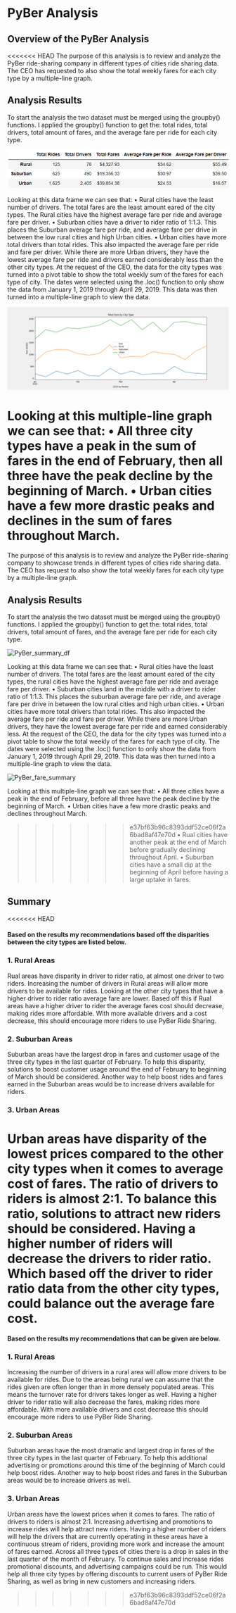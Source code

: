# PyBer Analysis

## Overview of the PyBer Analysis
<<<<<<< HEAD
The purpose of this analysis is to review and analyze the PyBer ride-sharing company in different types of cities ride sharing data. The CEO has requested to also show the total weekly fares for each city type by a multiple-line graph.

## Analysis Results
 To start the analysis the two dataset must be merged using the groupby() functions. I applied the groupby() function to get the: total rides, total drivers, total amount of fares, and the average fare per ride for each city type. 

![](Analysis/PyBer_summary_df.png)

Looking at this data frame we can see that:
•	Rural cities have the least number of drivers. The total fares are the least amount eared of the city types. The Rural cities have the highest average fare per ride and average fare per driver.
•	Suburban cities have a driver to rider ratio of 1:1.3. This places the Suburban average fare per ride, and average fare per drive in between the low rural cities and high Urban cities.
•	Urban cities have more total drivers than total rides. This also impacted the average fare per ride and fare per driver. While there are more Urban drivers, they have the lowest average fare per ride and drivers earned considerably less than the other city types.
At the request of the CEO, the data for the city types was turned into a pivot table to show the total weekly sum of the fares for each type of city. The dates were selected using the .loc() function to only show the data from January 1, 2019 through April 29, 2019. This data was then turned into a multiple-line graph to view the data.

![](Analysis/PyBer_fare_summary.png)

Looking at this multiple-line graph we can see that:
•	All three city types have a peak in the sum of fares in the end of February, then all three have the peak decline by the beginning of March.
•	Urban cities have a few more drastic peaks and declines in the sum of fares throughout March.
=======
The purpose of this analysis is to review and analyze the PyBer ride-sharing company to showcase trends in different types of cities ride sharing data. The CEO has request to also show the total weekly fares for each city type by a multiple-line graph.

## Analysis Results
 To start the analysis the two dataset must be merged using the groupby() functions. I applied the groupby() function to get the: total rides, total drivers, total amount of fares, and the average fare per ride for each city type. 
 
 ![PyBer_summary_df](https://user-images.githubusercontent.com/103263248/173640529-e04b66e3-9562-4ef9-a111-0d8be02eb904.png)
 
Looking at this data frame we can see that:
•	Rural cities have the least number of drivers. The total fares are the least amount eared of the city types, the rural cities have the highest average fare per ride and average fare per driver.
•	Suburban cities land in the middle with a driver to rider ratio of 1:1.3. This places the suburban average fare per ride, and average fare per drive in between the low rural cities and high urban cities.
•	Urban cities have more total drivers than total rides. This also impacted the average fare per ride and fare per driver. While there are more Urban drivers, they have the lowest average fare per ride and earned considerably less.
At the request of the CEO, the data for the city types was turned into a pivot table to show the total weekly of the fares for each type of city. The dates were selected using the .loc() function to only show the data from January 1, 2019 through April 29, 2019. This data was then turned into a multiple-line graph to view the data.

![PyBer_fare_summary](https://user-images.githubusercontent.com/103263248/173640562-df182d7b-50c7-4dcc-bb72-86b1a17129bd.png)

Looking at this multiple-line graph we can see that:
•	All three cities have a peak in the end of February, before all three have the peak decline by the beginning of March.
•	Urban cities have a few more drastic peaks and declines throughout March.
>>>>>>> e37bf63b96c8393ddf52ce06f2a6bad8af47e70d
•	Rual cities have another peak at the end of March before gradually declining throughout April.
•	Suburban cities have a small dip at the beginning of April before having a large uptake in fares.

## Summary
<<<<<<< HEAD
#### Based on the results my recommendations based off the disparities between the city types are listed below.
### 1. Rural Areas
Rual areas have disparity in driver to rider ratio, at almost one driver to two riders. Increasing the number of drivers in Rural areas will allow more drivers to be available for rides. Looking at the other city types that have a higher driver to rider ratio average fare are lower. Based off this if Rual areas have a higher driver to rider the average fares cost should decrease, making rides more affordable. With more available drivers and a cost decrease, this should encourage more riders to use PyBer Ride Sharing.
### 2. Suburban Areas
Suburban areas have the largest drop in fares and customer usage of the three city types in the last quarter of February. To help this disparity, solutions to boost customer usage around the end of February to beginning of March should be considered. Another way to help boost rides and fares earned in the Suburban areas would be to increase drivers available for riders. 
### 3. Urban Areas
Urban areas have disparity of the lowest prices compared to the other city types when it comes to average cost of fares. The ratio of drivers to riders is almost 2:1. To balance this ratio, solutions to attract new riders should be considered. Having a higher number of riders will decrease the drivers to rider ratio. Which based off the driver to rider ratio data from the other city types, could balance out the average fare cost.  
=======
#### Based on the results my recommendations that can be given are below.
### 1. Rural Areas
Increasing the number of drivers in a rural area will allow more drivers to be available for rides. Due to the areas being rural we can assume that the rides given are often longer than in more densely populated areas. This means the turnover rate for drivers takes longer as well. Having a higher driver to rider ratio will also decrease the fares, making rides more affordable. With more available drivers and cost decrease this should encourage more riders to use PyBer Ride Sharing.
### 2. Suburban Areas
Suburban areas have the most dramatic and largest drop in fares of the three city types in the last quarter of February. To help this additional advertising or promotions around this time of the beginning of March could help boost rides. Another way to help boost rides and fares in the Suburban areas would be to increase drivers as well. 
### 3. Urban Areas
Urban areas have the lowest prices when it comes to fares. The ratio of drivers to riders is almost 2:1. Increasing advertising and promotions to increase rides will help attract new riders. Having a higher number of riders will help the drivers that are currently operating in these areas have a continuous stream of riders, providing more work and increase the amount of fares earned. 
Across all three types of cities there is a drop in sales in the last quarter of the month of February. To continue sales and increase rides promotional discounts, and advertising campaigns could be run. This would help all three city types by offering discounts to current users of PyBer Ride Sharing, as well as bring in new customers and increasing riders. 
>>>>>>> e37bf63b96c8393ddf52ce06f2a6bad8af47e70d
